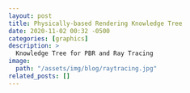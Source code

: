 ```yaml
---
layout: post
title: Physically-based Rendering Knowledge Tree
date: 2020-11-02 00:32 -0500
categories: [graphics]
description: >
  Knowledge Tree for PBR and Ray Tracing
image:
  path: "/assets/img/blog/raytracing.jpg"
related_posts: []
---
```

